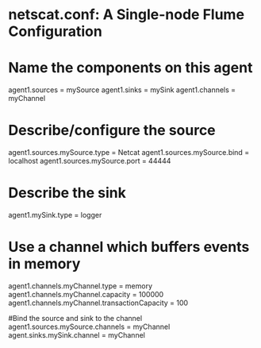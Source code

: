 # netscat.conf: A Single-node Flume Configuration

# Name the components on this agent
agent1.sources = mySource
agent1.sinks = mySink
agent1.channels = myChannel

# Describe/configure the source
agent1.sources.mySource.type = Netcat
agent1.sources.mySource.bind = localhost
agent1.sources.mySource.port = 44444

# Describe the sink
agent1.mySink.type = logger

# Use a channel which buffers events in memory
agent1.channels.myChannel.type = memory
agent1.channels.myChannel.capacity = 100000
agent1.channels.myChannel.transactionCapacity = 100

#Bind the source and sink to the channel
agent1.sources.mySource.channels = myChannel
agent.sinks.mySink.channel = myChannel